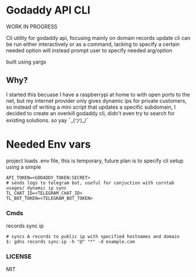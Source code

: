 # Godaddy API CLI
WORK IN PROGRESS

Cli utility for godaddy api, focusing mainly on domain records
update
cli can be run either interactively or as a command,
lacking to specify a certain needed option will instead
prompt user to specify needed arg/option

built using yargs

## Why?

I started this becuase I have a raspberrypi at home to with open ports to the net, but my internet provider only gives dynamic ips for private customers, so instead of writing a mini script that updates a specific subdomain, I decided to create an overkill godaddy cli, didn't even try to search for existing solutions.
so yay ¯\_(ツ)_/¯ 

# Needed Env vars
project loads .env file, this is temporary, future plan is to specify cli setup using a simple

```
API_TOKEN=<GODADDY_TOKEN:SECRET>
# sends logs to telegram bot, useful for conjuction with corntab usages/ dynamic ip sync
TL_CHAT_ID=<TELEGRAM_CHAT_ID>
TL_BOT_TOKEN=<TELEGRAM_BOT_TOKEN>
```
### Cmds

records sync ip
```
# syncs A records to public ip with specified hostnames and domain
$: gdns records sync-ip -h "@" "*" -d example.com
```

### LICENSE

MIT